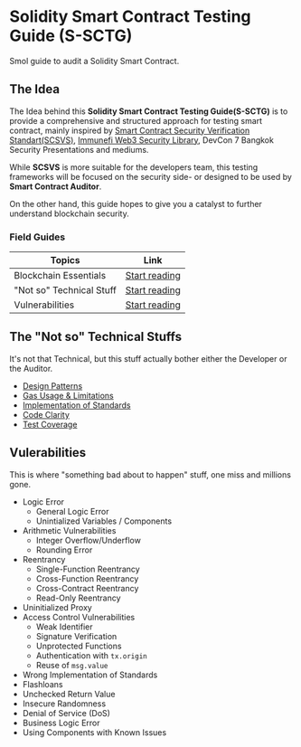 # Solidity Smart Contract Testing Guide (S-SCTG)

Smol guide to audit a Solidity Smart Contract.

## The Idea

The Idea behind this **Solidity Smart Contract Testing Guide(S-SCTG)** is to provide a comprehensive and structured approach for testing smart contract, mainly inspired by [Smart Contract Security Verification Standart(SCSVS)](https://github.com/securing/SCSVS), [Immunefi Web3 Security Library](https://github.com/immunefi-team/Web3-Security-Library), DevCon 7 Bangkok Security Presentations and mediums.

While **SCSVS** is more suitable for the developers team, this testing frameworks will be focused on the security side- or designed to be used by **Smart Contract Auditor**. 

On the other hand, this guide hopes to give you a catalyst to further understand blockchain security.


### Field Guides
|  Topics | Link  |
|---|---|
| Blockchain Essentials | [Start reading](Blockchain%20Essentials/README.md#blockchain-essentials)|
| "Not so" Technical Stuff| [Start reading](#the-not-so-technical-stuffs)|
| Vulnerabilities | [Start reading](#vulerabilities) |

## The "Not so" Technical Stuffs
It's not that Technical, but this stuff actually bother either the Developer or the Auditor.

- [Design Patterns]([NTT-01]%20-%20Design%20Patterns.md#design-patterns) 
- [Gas Usage & Limitations]([NTT-02]%20-%20Gas%20Usage%20&%20Limitations.md#gas-usage--limitation)
- [Implementation of Standards]([NTT-03]%20-%20Implementation%20of%20Standards.md#implementation-of-standards)
- [Code Clarity]([NTT-04]%20-%20Code%20Clarity.md#code-clarity)
- [Test Coverage]([NTT-05]%20-%20Test%20Coverage.md#test-coverage)

## Vulerabilities
This is where "something bad about to happen" stuff, one miss and millions gone.

- Logic Error
    - General Logic Error
    - Unintialized Variables / Components
- Arithmetic Vulnerabilities
    - Integer Overflow/Underflow
    - Rounding Error
- Reentrancy
    - Single-Function Reentrancy
    - Cross-Function Reentrancy
    - Cross-Contract Reentrancy
    - Read-Only Reentrancy
- Uninitialized Proxy
- Access Control Vulnerabilities
    - Weak Identifier
    - Signature Verification
    - Unprotected Functions
    - Authentication with `tx.origin`
    - Reuse of `msg.value`
- Wrong Implementation of Standards
- Flashloans
- Unchecked Return Value
- Insecure Randomness
- Denial of Service (DoS)
- Business Logic Error
- Using Components with Known Issues
